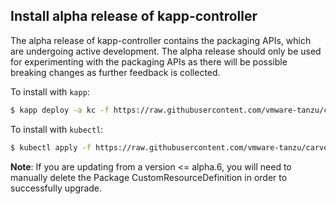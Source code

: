 ## Install alpha release of kapp-controller

The alpha release of kapp-controller contains the packaging APIs, which are undergoing active development. The alpha release should only
be used for experimenting with the packaging APIs as there will be possible breaking changes as further feedback is collected.

To install with `kapp`:

```bash
$ kapp deploy -a kc -f https://raw.githubusercontent.com/vmware-tanzu/carvel-kapp-controller/develop/alpha-releases/v0.19.0-alpha.9.yml
```

To install with `kubectl`:

```bash
$ kubectl apply -f https://raw.githubusercontent.com/vmware-tanzu/carvel-kapp-controller/develop/alpha-releases/v0.19.0-alpha.9.yml
```

**Note**: If you are updating from a version <= alpha.6, you
will need to manually delete the Package CustomResourceDefinition in order to
successfully upgrade.
